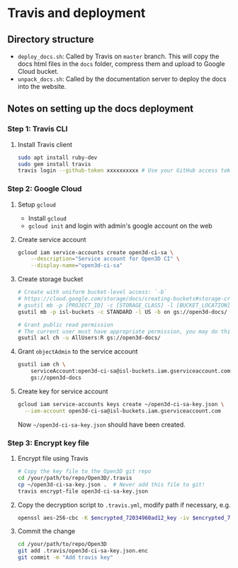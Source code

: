 # Travis and deployment

## Directory structure

- `deploy_docs.sh`: Called by Travis on `master` branch. This will copy the docs
  html files in the `docs` folder, compress them and upload to Google Cloud
  bucket.
- `unpack_docs.sh`: Called by the documentation server to deploy the docs into
  the website.

## Notes on setting up the docs deployment

### Step 1: Travis CLI

1. Install Travis client

   ```bash
   sudo apt install ruby-dev
   sudo gem install travis
   travis login --github-token xxxxxxxxxx # Use your GitHub access token
   ```

### Step 2: Google Cloud

1. Setup `gcloud`

   - Install `gcloud`
   - `gcloud init` and login with admin's google account on the web

2. Create service account

   ```bash
   gcloud iam service-accounts create open3d-ci-sa \
       --description="Service account for Open3D CI" \
       --display-name="open3d-ci-sa"
   ```

3. Create storage bucket

   ```bash
   # Create with uniform bucket-level access: `-b`
   # https://cloud.google.com/storage/docs/creating-buckets#storage-create-bucket-gsutil
   # gsutil mb -p [PROJECT_ID] -c [STORAGE_CLASS] -l [BUCKET_LOCATION] -b on gs://[BUCKET_NAME]/
   gsutil mb -p isl-buckets -c STANDARD -l US -b on gs://open3d-docs/

   # Grant public read permission
   # The current user must have appropriate permission, you may do this in the web interface
   gsutil acl ch -u AllUsers:R gs://open3d-docs/
   ```

4. Grant `objectAdmin` to the service account

   ```bash
   gsutil iam ch \
       serviceAccount:open3d-ci-sa@isl-buckets.iam.gserviceaccount.com:objectAdmin \
       gs://open3d-docs
   ```

5. Create key for service account

   ```bash
   gcloud iam service-accounts keys create ~/open3d-ci-sa-key.json \
     --iam-account open3d-ci-sa@isl-buckets.iam.gserviceaccount.com
   ```

   Now `~/open3d-ci-sa-key.json` should have been created.

### Step 3: Encrypt key file

1. Encrypt file using Travis

   ```bash
   # Copy the key file to the Open3D git repo
   cd /your/path/to/repo/Open3D/.travis
   cp ~/open3d-ci-sa-key.json .  # Never add this file to git!
   travis encrypt-file open3d-ci-sa-key.json
   ```

2. Copy the decryption script to `.travis.yml`, modify path if necessary, e.g.

   ```bash
   openssl aes-256-cbc -K $encrypted_72034960ad12_key -iv $encrypted_72034960ad12_iv -in open3d-ci-sa-key.json.enc -out open3d-ci-sa-key.json -d
   ```

3. Commit the change

   ```bash
   cd /your/path/to/repo/Open3D
   git add .travis/open3d-ci-sa-key.json.enc
   git commit -m "Add travis key"
   ```
